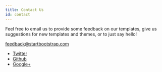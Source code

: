 ```yaml
---
title: Contact Us
id: contact
---
```

Feel free to email us to provide some feedback on our templates, give us suggestions for new templates and themes, or to just say hello!

[feedback@startbootstrap.com](mailto:feedback@startbootstrap.com)

*   [<span class="network-name">Twitter</span>](https://twitter.com/SBootstrap)
*   [<span class="network-name">Github</span>](https://github.com/IronSummitMedia/startbootstrap)
*   [<span class="network-name">Google+</span>](https://plus.google.com/+Startbootstrap/posts)
